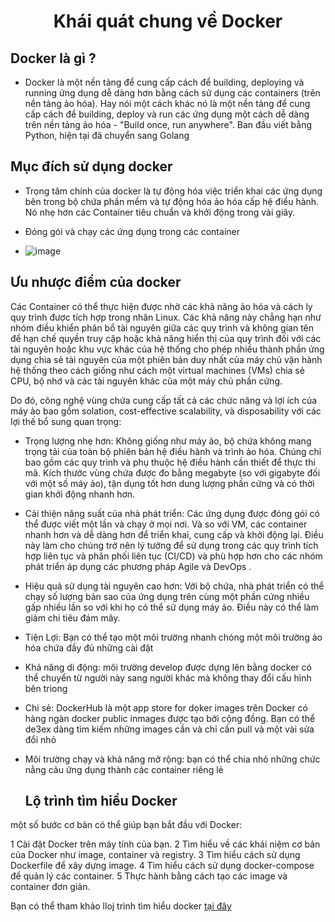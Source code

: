 <p align="center">
 <h1 align="center">Khái quát chung về Docker</h1>
</p> 

## Docker là gì ?

- Docker là một nền tảng để cung cấp cách để building, deploying và running ứng dụng dễ dàng hơn bằng cách sử dụng các containers (trên nền tảng ảo hóa). Hay nói một cách khác nó là một nền tảng để cung cấp cách để building, deploy và run các ứng dụng một cách dễ dàng trên nền tảng ảo hóa - "Build once, run anywhere". Ban đầu viết bằng Python, hiện tại đã chuyển sang Golang

## Mục đích sử dụng docker

- Trọng tâm chính của docker là tự động hóa việc triển khai các ứng dụng bên trong bộ chứa phần mềm và tự động hóa ảo hóa cấp hệ điều hành. Nó nhẹ hơn các Container tiêu chuẩn và khởi động trong vài giây.
- Đóng gói và chạy các ứng dụng trong các container

- ![image](https://github.com/thangdtph27626/DocKer.github.io/assets/109157942/6e70e361-eefc-4366-952e-bedeff96ae77)

## Ưu nhược điểm của docker

Các Container  có thể thực hiện được nhờ các khả năng ảo hóa và cách ly quy trình được tích hợp trong nhân Linux. Các khả năng này chẳng hạn như  nhóm điều khiển phân bổ tài nguyên giữa các quy trình và  không gian tên  để hạn chế quyền truy cập hoặc khả năng hiển thị của quy trình đối với các tài nguyên hoặc khu vực khác của hệ thống cho phép nhiều thành phần ứng dụng chia sẻ tài nguyên của một phiên bản duy nhất của máy chủ vận hành hệ thống theo cách giống như cách một virtual machines (VMs) chia sẻ CPU, bộ nhớ và các tài nguyên khác của một máy chủ phần cứng. 

Do đó, công nghệ vùng chứa cung cấp tất cả các chức năng và lợi ích của máy ảo bao gồm solation, cost-effective scalability, và disposability với các lợi thế bổ sung quan trọng:
- Trọng lượng nhẹ hơn: Không giống như máy ảo, bộ chứa không mang trọng tải của toàn bộ phiên bản hệ điều hành và trình ảo hóa. Chúng chỉ bao gồm các quy trình và phụ thuộc hệ điều hành cần thiết để thực thi mã. Kích thước vùng chứa được đo bằng megabyte (so với gigabyte đối với một số máy ảo), tận dụng tốt hơn dung lượng phần cứng và có thời gian khởi động nhanh hơn. 
- Cải thiện năng suất của nhà phát triển: Các ứng dụng được đóng gói có thể được viết một lần và chạy ở mọi nơi. Và so với VM, các container nhanh hơn và dễ dàng hơn để triển khai, cung cấp và khởi động lại. Điều này làm cho chúng trở nên lý tưởng để sử dụng trong  các quy trình tích hợp liên tục  và  phân phối liên tục  (CI/CD) và phù hợp hơn cho các nhóm phát triển áp dụng các phương pháp Agile và  DevOps  .
- Hiệu quả sử dụng tài nguyên cao hơn: Với bộ chứa, nhà phát triển có thể chạy số lượng bản sao của ứng dụng trên cùng một phần cứng nhiều gấp nhiều lần so với khi họ có thể sử dụng máy ảo. Điều này có thể làm giảm chi tiêu đám mây.
- Tiện Lợi: Bạn có thể tạo một môi trường nhanh chóng một môi trường ảo hóa chứa đầy đủ những cài đặt
- Khả năng di động: môi trường develop được dựng lên bằng docker có thể chuyển từ người này sang người khác mà không thay đổi cấu hình bên triong 
- Chi sẻ: DockerHub là một app store for dọker images trên Docker có hàng ngàn docker public inmages được tạo bởi cộng đồng. Bạn có thể de3ex dàng tìm kiếm những images cần và chỉ cần pull và một vài sửa đổi nhỏ 
- Môi trường chạy và khả năng mở rộng: bạn có thể chia nhỏ những chức nằng cảu ứng dụng thành các container riêng lẻ

  ## Lộ trình tìm hiểu Docker

 một số bước cơ bản có thể giúp bạn bắt đầu với Docker:

1 Cài đặt Docker trên máy tính của bạn.
2 Tìm hiểu về các khái niệm cơ bản của Docker như image, container và registry.
3 Tìm hiểu cách sử dụng Dockerfile để xây dựng image.
4 Tìm hiểu cách sử dụng docker-compose để quản lý các container.
5 Thực hành bằng cách tạo các image và container đơn giản.

Bạn có thể tham khảo lloj trình tìm hiểu docker [tại đây](https://roadmap.sh/docker)
